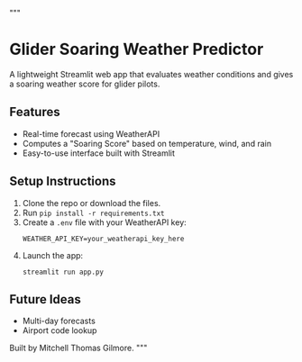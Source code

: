 """
# Glider Soaring Weather Predictor

A lightweight Streamlit web app that evaluates weather conditions and gives a soaring weather score for glider pilots.

## Features
- Real-time forecast using WeatherAPI
- Computes a "Soaring Score" based on temperature, wind, and rain
- Easy-to-use interface built with Streamlit

## Setup Instructions
1. Clone the repo or download the files.
2. Run `pip install -r requirements.txt`
3. Create a `.env` file with your WeatherAPI key:
   ```
   WEATHER_API_KEY=your_weatherapi_key_here
   ```
4. Launch the app:
   ```
   streamlit run app.py
   ```

## Future Ideas
- Multi-day forecasts
- Airport code lookup

Built by Mitchell Thomas Gilmore.
"""
